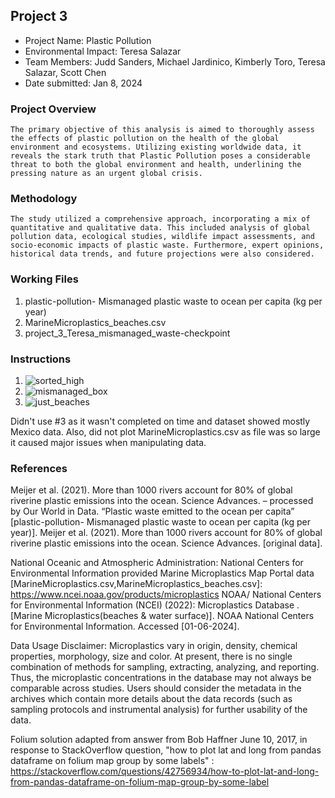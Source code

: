##  Project 3
* Project Name: Plastic Pollution
* Environmental Impact: Teresa Salazar
* Team Members: Judd Sanders, Michael Jardinico, Kimberly Toro, Teresa Salazar, Scott Chen 
* Date submitted: Jan 8, 2024

### Project Overview
`The primary objective of this analysis is aimed to thoroughly assess the effects of plastic pollution on the health of the global environment and ecosystems. Utilizing existing worldwide data, it reveals the stark truth that Plastic Pollution poses a considerable threat to both the global environment and health, underlining the pressing nature as an urgent global crisis. `

### Methodology
`The study utilized a comprehensive approach, incorporating a mix of quantitative and qualitative data. This included analysis of global pollution data, ecological studies, wildlife impact assessments, and socio-economic impacts of plastic waste. Furthermore, expert opinions, historical data trends, and future projections were also considered.`

### Working Files
1. plastic-pollution- Mismanaged plastic waste to ocean per capita (kg per year)
2. MarineMicroplastics_beaches.csv
3. project_3_Teresa_mismanaged_waste-checkpoint

### Instructions
1. ![sorted_high](sorted_high.png)
2. ![mismanaged_box](mismanaged_box.png)
3. ![just_beaches](just_beaches.png)

Didn't use #3 as it wasn't completed on time and dataset showed mostly Mexico data. Also, did not plot MarineMicroplastics.csv as file was so large it caused major issues when manipulating data.

### References
Meijer et al. (2021). More than 1000 rivers account for 80% of global riverine plastic emissions into the ocean. Science Advances. – processed by Our World in Data. “Plastic waste emitted to the ocean per capita” [plastic-pollution- Mismanaged plastic waste to ocean per capita (kg per year)]. Meijer et al. (2021). More than 1000 rivers account for 80% of global riverine plastic emissions into the ocean. Science Advances. [original data].

National Oceanic and Atmospheric Administration:
National Centers for Environmental Information provided Marine Microplastics Map Portal data [MarineMicroplastics.csv,MarineMicroplastics_beaches.csv]:
https://www.ncei.noaa.gov/products/microplastics
NOAA/ National Centers for Environmental Information (NCEI) (2022): Microplastics Database . [Marine Microplastics(beaches & water surface)]. NOAA National Centers for Environmental Information. Accessed [01-06-2024].

Data Usage Disclaimer: Microplastics vary in origin, density, chemical properties, morphology, size and color. At present, there is no single combination of methods for sampling, extracting, analyzing, and reporting. Thus, the microplastic concentrations in the database may not always be comparable across studies. Users should consider the metadata in the archives which contain more details about the data records (such as sampling protocols and instrumental analysis) for further usability of the data.

Folium solution adapted from answer from Bob Haffner June 10, 2017, in response to StackOverflow question, "how to plot lat and long from pandas dataframe on folium map group by some labels" : https://stackoverflow.com/questions/42756934/how-to-plot-lat-and-long-from-pandas-dataframe-on-folium-map-group-by-some-label

